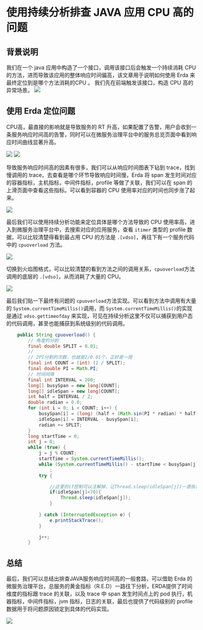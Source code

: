 # 使用持续分析排查 JAVA 应用 CPU 高的问题

## 背景说明
我们在一个 java 应用中构造了一个接口，调用该接口后会触发一个持续消耗 CPU 的方法，进而导致该应用的整体响应时间偏高，该文章用于说明如何使用 Erda 来最终定位到是哪个方法消耗的CPU 。
我们先在前端触发该接口，构造 CPU 高的异常场景。
![](http://terminus-paas.oss-cn-hangzhou.aliyuncs.com/paas-doc/2023/07/04/67d640fe-1392-4a7f-8abb-08d33f8a8f46.png)

## 使用 Erda 定位问题
CPU高，最直接的影响就是导致服务的 RT 升高，如果配置了告警，用户会收到一条服务响应时间高的告警，同时可以在微服务治理平台中的服务总览页面中看到响应时间曲线显著升高。

![](http://terminus-paas.oss-cn-hangzhou.aliyuncs.com/paas-doc/2023/07/04/345842e0-b25b-49e5-bff3-a2c93483527e.png)
![](http://terminus-paas.oss-cn-hangzhou.aliyuncs.com/paas-doc/2023/07/04/1c25114f-2892-4957-a5dd-5e4261f91bf4.png)

导致服务响应时间高的因素有很多，我们可以从响应时间图表下钻到 trace，找到慢调用的 trace，去查看是哪个环节导致响应时间慢，Erda 将 span 发生时间对应的容器指标，主机指标，中间件指标，profile 等做了关联，我们可以在 span 的上滑页面中查看这些指标。可以看到容器的 CPU 使用率对应的时间也同步涨了起来。

![](http://terminus-paas.oss-cn-hangzhou.aliyuncs.com/paas-doc/2023/07/04/21f10c9a-b0c4-414a-a182-28cf804b1abb.png)

最后我们可以使用持续分析功能来定位具体是哪个方法导致的 CPU 使用率高，进入到微服务治理平台中，去搜索对应的应用服务，查看 `itimer` 类型的 profile 数据，可以比较清楚得看到最占用 CPU 的方法是 `.[vdso]`，再往下有一个服务代码中的 `cpuoverload` 方法。

![](http://terminus-paas.oss-cn-hangzhou.aliyuncs.com/paas-doc/2023/07/04/f33c8734-1278-4c42-93b5-8102c448b3f5.png)

切换到火焰图格式，可以比较清楚的看到方法之间的调用关系，`cpuoverload`方法调用的底层的 `.[vdso]`，从而消耗了大量的 CPU。

![](http://terminus-paas.oss-cn-hangzhou.aliyuncs.com/paas-doc/2023/07/04/d99e0fbb-c270-42e3-8a9f-17690f9c262f.png)

最后我们贴一下最终有问题的 `cpuoverload`方法实现。可以看到方法中调用有大量的 `System.currentTimeMillis()`调用，而 `System.currentTimeMillis()`的实现是通过 `vdso.gettimeofday` 来实现，可见在持续分析这里不仅可以捕获到用户态的代码调用，甚至也能捕获到系统级别的代码调用。

```java
    public String cpuoverload() {
        // 角度的分割
		final double SPLIT = 0.01;
		//
		// 2PI分割的次数，也就是2/0.01个，正好是一周
		final int COUNT = (int) (2 / SPLIT);
		final double PI = Math.PI;
		// 时间间隔
		final int INTERVAL = 200;
		long[] busySpan = new long[COUNT];
		long[] idleSpan = new long[COUNT];
		int half = INTERVAL / 2;
		double radian = 0.0;
		for (int i = 0; i < COUNT; i++) {
			busySpan[i] = (long) (half + (Math.sin(PI * radian) * half));
			idleSpan[i] = INTERVAL - busySpan[i];
			radian += SPLIT;
		}
		long startTime = 0;
		int j = 0;
		while (true) {
			j = j % COUNT;
			startTime = System.currentTimeMillis();
			while (System.currentTimeMillis() - startTime < busySpan[j])
				;
			try {

				//这里的if控制可以注解掉，让Thread.sleep(idleSpan[j])一直执行。
				if(idleSpan[j]<70){
					Thread.sleep(idleSpan[j]);
				}
				
			} catch (InterruptedException e) {
				e.printStackTrace();
			}

			j++;
		}
```

## 总结

最后，我们可以总结出排查JAVA服务响应时间高的一般套路，可以借助 Erda 的微服务治理平台，总服务的黄金指标（R.E.D）一路往下分析，ERDA提供了时间维度的指标跟 trace 的关联，以及 trace 中 span 发生时间点上的 pod 执行，机器指标，中间件指标，jvm 指标，日志的关联，最后也提供了代码级别的 profile 数据用于将问题原因锁定到具体的代码实现。

![](http://terminus-paas.oss-cn-hangzhou.aliyuncs.com/paas-doc/2023/07/04/50a9cede-5f3f-4be9-8a7c-e47523e22c9d.png)
